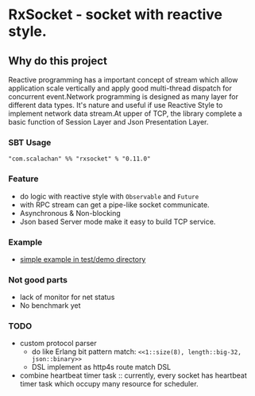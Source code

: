 # RxSocket - socket with reactive style.

## Why do this project
Reactive programming has a important concept of stream which allow application scale vertically and apply good multi-thread dispatch for concurrent event.Network programming is designed as many layer for different data types. It's nature and useful if use Reactive Style to implement network data stream.At upper of TCP, the library complete a basic function of Session Layer and Json Presentation Layer.

### SBT Usage
```
"com.scalachan" %% "rxsocket" % "0.11.0"
```

### Feature
- do logic with reactive style with `Observable` and `Future`
- with RPC stream can get a pipe-like socket communicate.
- Asynchronous & Non-blocking
- Json based Server mode make it easy to build TCP service.

### Example
- [simple example in test/demo directory](https://github.com/LoranceChen/RxSocket/tree/master/src/test/scala/demo)

### Not good parts
- lack of monitor for net status
- No benchmark yet

### TODO
- custom protocol parser
 	- do like Erlang bit pattern match: `<<1::size(8), length::big-32, json::binary>>`
 	- DSL implement as http4s route match DSL
- combine heartbeat timer task
:: currently, every socket has heartbeat timer task which occupy many resource for scheduler.